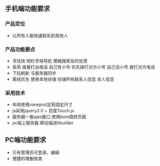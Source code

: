 ## 手机端功能要求

### 产品定位  

* 让所有人能快速联系到其他人

### 产品功能要点

* 寻找快 侧栏字母导航 模糊搜索及时反馈
* 易用 直接打出电话 自己有小号 优先拨打对方小号 自己没小号 拨打对方电话
* 下拉刷新 与服务器同步
* 离线优先 使用本地存储 存储所有联系人信息 本人信息

### 采用技术

* 布局使用viewprot定死固定尺寸
* js采用jquery2.0 + 百度Touch.js
* 服务器一套ajax接口 使用bom跳转页面
* pc端上服务器  移动端进hbuilder



## PC端功能要求

* 只有管理员可登录，编辑
* 便捷的增删改查
